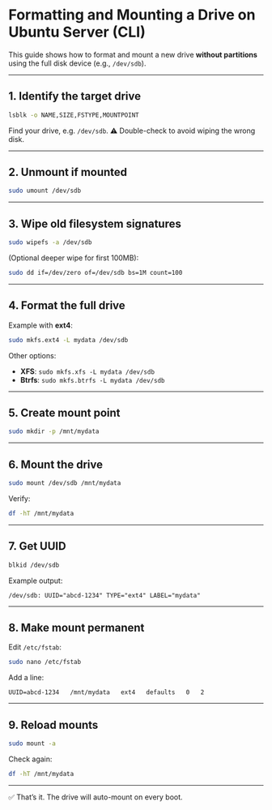 # Formatting and Mounting a Drive on Ubuntu Server (CLI)

This guide shows how to format and mount a new drive **without partitions** using the full disk device (e.g., `/dev/sdb`).

---

## 1. Identify the target drive

```bash
lsblk -o NAME,SIZE,FSTYPE,MOUNTPOINT
```

Find your drive, e.g. `/dev/sdb`.
⚠️ Double-check to avoid wiping the wrong disk.

---

## 2. Unmount if mounted

```bash
sudo umount /dev/sdb
```

---

## 3. Wipe old filesystem signatures

```bash
sudo wipefs -a /dev/sdb
```

(Optional deeper wipe for first 100MB):

```bash
sudo dd if=/dev/zero of=/dev/sdb bs=1M count=100
```

---

## 4. Format the full drive

Example with **ext4**:

```bash
sudo mkfs.ext4 -L mydata /dev/sdb
```

Other options:

- **XFS**: `sudo mkfs.xfs -L mydata /dev/sdb`
- **Btrfs**: `sudo mkfs.btrfs -L mydata /dev/sdb`

---

## 5. Create mount point

```bash
sudo mkdir -p /mnt/mydata
```

---

## 6. Mount the drive

```bash
sudo mount /dev/sdb /mnt/mydata
```

Verify:

```bash
df -hT /mnt/mydata
```

---

## 7. Get UUID

```bash
blkid /dev/sdb
```

Example output:

```
/dev/sdb: UUID="abcd-1234" TYPE="ext4" LABEL="mydata"
```

---

## 8. Make mount permanent

Edit `/etc/fstab`:

```bash
sudo nano /etc/fstab
```

Add a line:

```
UUID=abcd-1234   /mnt/mydata   ext4   defaults   0   2
```

---

## 9. Reload mounts

```bash
sudo mount -a
```

Check again:

```bash
df -hT /mnt/mydata
```

---

✅ That’s it. The drive will auto-mount on every boot.
